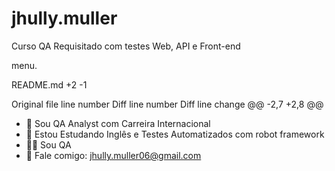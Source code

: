 # jhully.muller
Curso QA Requisitado com testes Web, API e Front-end

menu.

‎README.md
+2
-1


Original file line number	Diff line number	Diff line change
@@ -2,7 +2,8 @@

- 🔭 Sou QA Analyst com Carreira Internacional 
- 🌱 Estou Estudando Inglês e Testes Automatizados com robot framework
- 👩‍💻 Sou QA 
- 💬 Fale comigo: jhully.muller06@gmail.com

